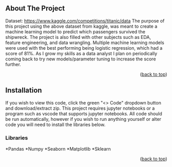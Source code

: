 

<!-- ABOUT THE PROJECT -->
## About The Project
Dataset: https://www.kaggle.com/competitions/titanic/data
The purpose of this project using the above dataset from kaggle, was meant to create a machine learning model to predict which passengers survived the shipwreck. The project is also filled with other subjects such as EDA, feature engineering, and data wrangling. Multiple machine learning models were used with the best performing being logistic regression, which had a score of 81%. As I grow my skills as a data analyst I plan on periodically coming back to try new models/parameter tuning to increase the score further.




<p align="right">(<a href="#readme-top">back to top</a>)</p>



<!-- GETTING STARTED -->
## Installation

If you wish to view this code, click the green "<> Code" dropdown button and download/extract zip. This project requires jupyter notebooks or a program such as vscode that supports jupyter notebooks. All code should be run automatically, however if you wish to run anything yourself or alter code you will need to install the libraries below.

### Libraries

*Pandas
*Numpy
*Seaborn
*Matplotlib
*Sklearn



<p align="right">(<a href="#readme-top">back to top</a>)</p>




